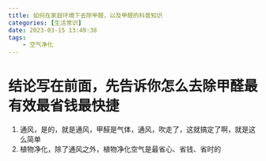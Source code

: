 ```yaml
---
title: 如何在家庭环境下去除甲醛，以及甲醛的科普知识
categories: [生活常识]
date: 2023-03-15 13:49:38
tags:
    - 空气净化
---
```


# 结论写在前面，先告诉你怎么去除甲醛最有效最省钱最快捷

1. 通风，是的，就是通风，甲醛是气体，通风，吹走了，这就搞定了啊，就是这么简单
2. 植物净化，除了通风之外，植物净化空气是最省心、省钱、省时的